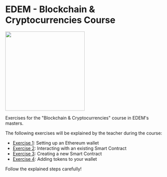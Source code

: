 # EDEM - Blockchain  & Cryptocurrencies Course

<img width="250" src="https://i.dlpng.com/static/png/6871796_preview.png">

Exercises for the "Blockchain & Cryptocurrencies" course in EDEM's masters.

The following exercises will be explained by the teacher during the course:

* [Exercise 1](exercise1): Setting up an Ethereum wallet
* [Exercise 2](exercise2): Interacting with an existing Smart Contract
* [Exercise 3](exercise3): Creating a new Smart Contract
* [Exercise 4](exercise4): Adding tokens to your wallet

Follow the explained steps carefully!